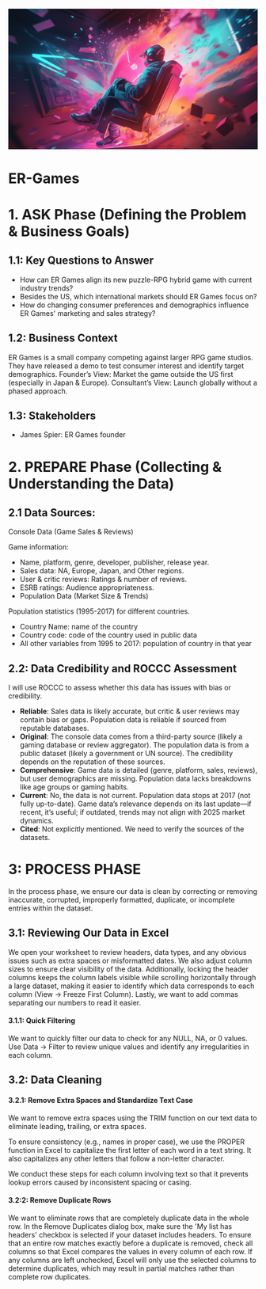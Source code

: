 ![](assets/GAMING-min.png)

# ER-Games

# 1. ASK Phase (Defining the Problem & Business Goals)

## 1.1: Key Questions to Answer
- How can ER Games align its new puzzle-RPG hybrid game with current industry trends?
- Besides the US, which international markets should ER Games focus on?
- How do changing consumer preferences and demographics influence ER Games' marketing and sales strategy?

## 1.2: Business Context
ER Games is a small company competing against larger RPG game studios. They have released a demo to test consumer interest and identify target demographics. Founder’s View: Market the game outside the US first (especially in Japan & Europe). Consultant’s View: Launch globally without a phased approach.

## 1.3: Stakeholders
- James Spier: ER Games founder

# 2. PREPARE Phase (Collecting & Understanding the Data)

## 2.1 Data Sources:
Console Data (Game Sales & Reviews)

Game information: 
- Name, platform, genre, developer, publisher, release year.
- Sales data: NA, Europe, Japan, and Other regions.
- User & critic reviews: Ratings & number of reviews.
- ESRB ratings: Audience appropriateness.
- Population Data (Market Size & Trends)

Population statistics (1995-2017) for different countries.
- Country Name: name of the country
- Country code: code of the country used in public data
- All other variables from 1995 to 2017: population of country in that year

## 2.2: Data Credibility and ROCCC Assessment

I will use ROCCC to assess whether this data has issues with bias or credibility.

- **Reliable**: Sales data is likely accurate, but critic & user reviews may contain bias or gaps. Population data is reliable if sourced from reputable databases.
- **Original**: The console data comes from a third-party source (likely a gaming database or review aggregator). The population data is from a public dataset (likely a government or UN source). The credibility depends on the reputation of these sources.
- **Comprehensive**: Game data is detailed (genre, platform, sales, reviews), but user demographics are missing. Population data lacks breakdowns like age groups or gaming habits.
- **Current**: No, the data is not current. Population data stops at 2017 (not fully up-to-date). Game data’s relevance depends on its last update—if recent, it’s useful; if outdated, trends may not align with 2025 market dynamics.
- **Cited**: Not explicitly mentioned. We need to verify the sources of the datasets.

# 3: PROCESS PHASE

In the process phase, we ensure our data is clean by correcting or removing inaccurate, corrupted, improperly formatted, duplicate, or incomplete entries within the dataset.

## 3.1: Reviewing Our Data in Excel
We open your worksheet to review headers, data types, and any obvious issues such as extra spaces or misformatted dates. We also adjust column sizes to ensure clear visibility of the data. Additionally, locking the header columns keeps the column labels visible while scrolling horizontally through a large dataset, making it easier to identify which data corresponds to each column (View -> Freeze First Column). Lastly, we want to add commas separating our numbers to read it easier.

#### 3.1.1: Quick Filtering
We want to quickly filter our data to check for any NULL, NA, or 0 values. Use Data → Filter to review unique values and identify any irregularities in each column.

## 3.2: Data Cleaning
#### 3.2.1: Remove Extra Spaces and Standardize Text Case
We want to remove extra spaces using the TRIM function on our text data to eliminate leading, trailing, or extra spaces.

To ensure consistency (e.g., names in proper case), we use the PROPER function in Excel to capitalize the first letter of each word in a text string. It also capitalizes any other letters that follow a non-letter character. 

We conduct these steps for each column involving text so that it prevents lookup errors caused by inconsistent spacing or casing.

#### 3.2:2: Remove Duplicate Rows
We want to eliminate rows that are completely duplicate data in the whole row. In the Remove Duplicates dialog box, make sure the 'My list has headers' checkbox is selected if your dataset includes headers. To ensure that an entire row matches exactly before a duplicate is removed, check all columns so that Excel compares the values in every column of each row. If any columns are left unchecked, Excel will only use the selected columns to determine duplicates, which may result in partial matches rather than complete row duplicates.









